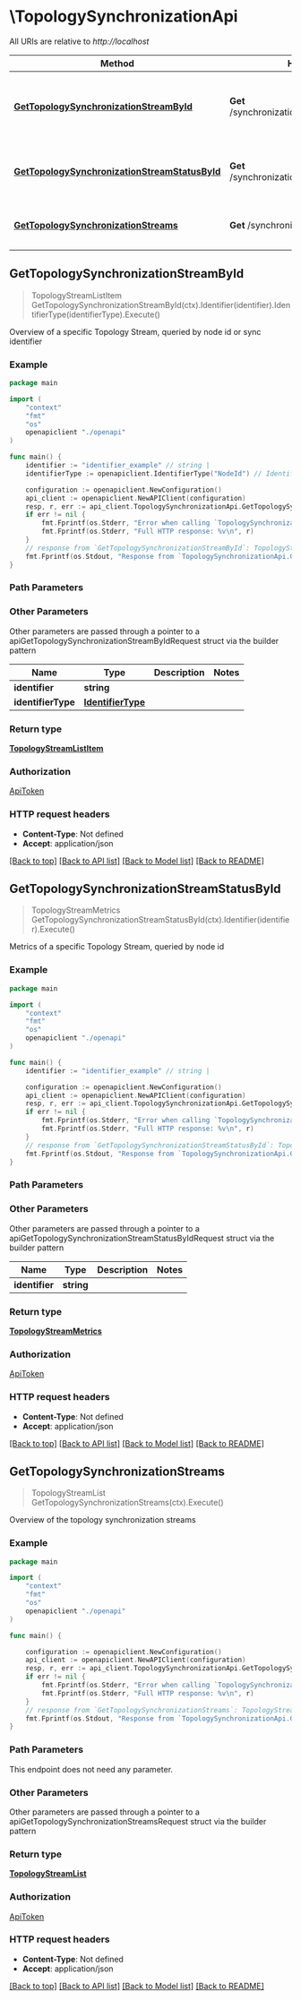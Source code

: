 # \TopologySynchronizationApi

All URIs are relative to *http://localhost*

Method | HTTP request | Description
------------- | ------------- | -------------
[**GetTopologySynchronizationStreamById**](TopologySynchronizationApi.md#GetTopologySynchronizationStreamById) | **Get** /synchronization/topology/streams/sync | Overview of a specific Topology Stream, queried by node id or sync identifier
[**GetTopologySynchronizationStreamStatusById**](TopologySynchronizationApi.md#GetTopologySynchronizationStreamStatusById) | **Get** /synchronization/topology/streams/status | Metrics of a specific Topology Stream, queried by node id
[**GetTopologySynchronizationStreams**](TopologySynchronizationApi.md#GetTopologySynchronizationStreams) | **Get** /synchronization/topology/streams | Overview of the topology synchronization streams



## GetTopologySynchronizationStreamById

> TopologyStreamListItem GetTopologySynchronizationStreamById(ctx).Identifier(identifier).IdentifierType(identifierType).Execute()

Overview of a specific Topology Stream, queried by node id or sync identifier



### Example

```go
package main

import (
    "context"
    "fmt"
    "os"
    openapiclient "./openapi"
)

func main() {
    identifier := "identifier_example" // string | 
    identifierType := openapiclient.IdentifierType("NodeId") // IdentifierType | 

    configuration := openapiclient.NewConfiguration()
    api_client := openapiclient.NewAPIClient(configuration)
    resp, r, err := api_client.TopologySynchronizationApi.GetTopologySynchronizationStreamById(context.Background()).Identifier(identifier).IdentifierType(identifierType).Execute()
    if err != nil {
        fmt.Fprintf(os.Stderr, "Error when calling `TopologySynchronizationApi.GetTopologySynchronizationStreamById``: %v\n", err)
        fmt.Fprintf(os.Stderr, "Full HTTP response: %v\n", r)
    }
    // response from `GetTopologySynchronizationStreamById`: TopologyStreamListItem
    fmt.Fprintf(os.Stdout, "Response from `TopologySynchronizationApi.GetTopologySynchronizationStreamById`: %v\n", resp)
}
```

### Path Parameters



### Other Parameters

Other parameters are passed through a pointer to a apiGetTopologySynchronizationStreamByIdRequest struct via the builder pattern


Name | Type | Description  | Notes
------------- | ------------- | ------------- | -------------
 **identifier** | **string** |  | 
 **identifierType** | [**IdentifierType**](IdentifierType.md) |  | 

### Return type

[**TopologyStreamListItem**](TopologyStreamListItem.md)

### Authorization

[ApiToken](../README.md#ApiToken)

### HTTP request headers

- **Content-Type**: Not defined
- **Accept**: application/json

[[Back to top]](#) [[Back to API list]](../README.md#documentation-for-api-endpoints)
[[Back to Model list]](../README.md#documentation-for-models)
[[Back to README]](../README.md)


## GetTopologySynchronizationStreamStatusById

> TopologyStreamMetrics GetTopologySynchronizationStreamStatusById(ctx).Identifier(identifier).Execute()

Metrics of a specific Topology Stream, queried by node id



### Example

```go
package main

import (
    "context"
    "fmt"
    "os"
    openapiclient "./openapi"
)

func main() {
    identifier := "identifier_example" // string | 

    configuration := openapiclient.NewConfiguration()
    api_client := openapiclient.NewAPIClient(configuration)
    resp, r, err := api_client.TopologySynchronizationApi.GetTopologySynchronizationStreamStatusById(context.Background()).Identifier(identifier).Execute()
    if err != nil {
        fmt.Fprintf(os.Stderr, "Error when calling `TopologySynchronizationApi.GetTopologySynchronizationStreamStatusById``: %v\n", err)
        fmt.Fprintf(os.Stderr, "Full HTTP response: %v\n", r)
    }
    // response from `GetTopologySynchronizationStreamStatusById`: TopologyStreamMetrics
    fmt.Fprintf(os.Stdout, "Response from `TopologySynchronizationApi.GetTopologySynchronizationStreamStatusById`: %v\n", resp)
}
```

### Path Parameters



### Other Parameters

Other parameters are passed through a pointer to a apiGetTopologySynchronizationStreamStatusByIdRequest struct via the builder pattern


Name | Type | Description  | Notes
------------- | ------------- | ------------- | -------------
 **identifier** | **string** |  | 

### Return type

[**TopologyStreamMetrics**](TopologyStreamMetrics.md)

### Authorization

[ApiToken](../README.md#ApiToken)

### HTTP request headers

- **Content-Type**: Not defined
- **Accept**: application/json

[[Back to top]](#) [[Back to API list]](../README.md#documentation-for-api-endpoints)
[[Back to Model list]](../README.md#documentation-for-models)
[[Back to README]](../README.md)


## GetTopologySynchronizationStreams

> TopologyStreamList GetTopologySynchronizationStreams(ctx).Execute()

Overview of the topology synchronization streams



### Example

```go
package main

import (
    "context"
    "fmt"
    "os"
    openapiclient "./openapi"
)

func main() {

    configuration := openapiclient.NewConfiguration()
    api_client := openapiclient.NewAPIClient(configuration)
    resp, r, err := api_client.TopologySynchronizationApi.GetTopologySynchronizationStreams(context.Background()).Execute()
    if err != nil {
        fmt.Fprintf(os.Stderr, "Error when calling `TopologySynchronizationApi.GetTopologySynchronizationStreams``: %v\n", err)
        fmt.Fprintf(os.Stderr, "Full HTTP response: %v\n", r)
    }
    // response from `GetTopologySynchronizationStreams`: TopologyStreamList
    fmt.Fprintf(os.Stdout, "Response from `TopologySynchronizationApi.GetTopologySynchronizationStreams`: %v\n", resp)
}
```

### Path Parameters

This endpoint does not need any parameter.

### Other Parameters

Other parameters are passed through a pointer to a apiGetTopologySynchronizationStreamsRequest struct via the builder pattern


### Return type

[**TopologyStreamList**](TopologyStreamList.md)

### Authorization

[ApiToken](../README.md#ApiToken)

### HTTP request headers

- **Content-Type**: Not defined
- **Accept**: application/json

[[Back to top]](#) [[Back to API list]](../README.md#documentation-for-api-endpoints)
[[Back to Model list]](../README.md#documentation-for-models)
[[Back to README]](../README.md)

